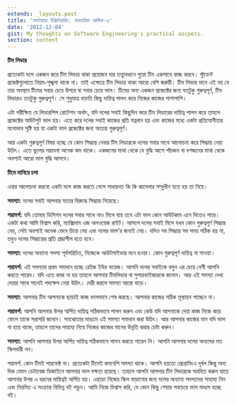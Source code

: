 ```yaml
---
extends: _layouts.post
title: 'সফটয়্যার ইঞ্জিনিয়ারিং: ব্যবহারিক আঙ্গিক-৬'
date: '2012-12-04'
gist: My thoughts on Software Engineering's practical ascpets.
section: content
---
```


**টিম লিডার**

প্রত্যেকটা দলে একজন করে টিম লিডার থাকা প্রয়োজন যার তত্ত্বাবধানে পুরো টিম একসাথে কাজ করবে। স্টুডেন্ট প্রজেক্টগুলোতে নিয়ম-শৃঙ্খলা থাকে না। তাই এক্ষেত্রে টিম লিডার থাকা আরো বেশি জরুরী। টিম লিডার মানে এই নয় যে তার অবস্থান টিমের সবার চেয়ে উপরে বা সবার চেয়ে ভাল। টিমের অন্য একজন প্রজেক্টের জন্য যতটুকু গুরুত্বপূর্ণ, টিম লিডারও ততটুকু গুরুত্বপূর্ণ। সে শুধুমাত্র বাড়তি কিছু দায়িত্ব পালন করে নিজের কাজের পাশাপাশি।

এটা পরীক্ষিত যে লিডারশিপ রোটেশন অর্থাৎ, যদি দলের সবাই কিছুদিন করে টিম লিডারের দায়িত্ব পালন করে তাহলে প্রজেক্টের আউটপুট ভাল হয়। এতে করে দলের সবাই কাজের প্রতি যত্নবান হয় এবং কাজের মধ্যে একটা প্রতিযোগীতার মনোভাব সৃষ্টি হয় যা একটা ভাল প্রজেক্টের জন্য অত্যন্ত গুরুত্বপূর্ণ।

আর একটা গুরুত্বপূর্ণ বিষয় হচ্ছে যে কোন সিদ্ধান্ত নেবার টিম লিডারকে দলের সবার সাথে আলোচনা করে সিদ্ধান্ত নেয়া উচিৎ। এতে ভুলের সম্ভাবনা অনেক কম থাকে। একজনের মাথা থেকে যে বুদ্ধি আসে পাঁচজন বা দশজনের মাথা থেকে অবশ্যই আরো ভাল বুদ্ধি আসবে।

**টিমে মানিয়ে চলা**

এবার আলোচনা করবো একটা দলে কাজ করতে গেলে সাধারনত কি কি ঝামেলার সম্মুখীন হতে হয় তা নিয়ে।

**সমস্যা:** দলের সবাই আপনার মতের বিরুদ্ধে সিদ্ধান্ত নিয়েছে।

**পরামর্শ:** যদি তোমার ডিসিশন দলের সবার সাথে নাও মিলে যায় তবে এটা ভাল কোন আউটকাম এনে দিতেও পারে। একটা কথা আমি বিশ্বাস করি, ম্যাক্সিমাম এজ অলওয়েজ রাইট। আসলে দলের সবাই মিলে যখন কোন গুরুত্বপূর্ণ সিদ্ধান্ত নেয়, সেটা অবশ্যই অনেক ভেবে চিন্তে নেয় এবং দলের ভাল'র জন্যই নেয়। যদিও সব সিদ্ধান্ত সব সময় সঠিক হয় না, তবুও দলের সিদ্ধান্তের প্রতি শ্রদ্ধাশীল হতে হবে।

**সমস্যা:** দলের অন্যান্য সদস্য পূর্বপরিচিত, নিজেকে আউটসাইডার মনে হওয়া। কোন গুরুত্বপূর্ণ দায়িত্ব না পাওয়া।

**পরামর্শ:** এই সমস্যার প্রথম সমাধান হচ্ছে রেইজ ইউর ভয়েজ। আপনি দলের সবাইকে বলুন এর চেয়ে বেশী আপনি করতে পারেন। যদি এতে কাজ না হয় তাহলে আপনার টিমলিডার বা সুপারভাইজারকে জানান। আর এই সমস্যা দেখা দেয়ার সাথে সাথেই পদক্ষেপ নেয়া উচিৎ। দেরী করলে সমস্যা আরো বাড়ে।

**সমস্যা:** আপনার টিম আপনাকে ছাড়াই কাজ ভালভাবে শেষ করছে। আপনার কাজের সঠিক মূল্যায়ন পাচ্ছেন না।

**পরামর্শ:** আপনি আপনার উপর অর্পিত দায়িত্ব সঠিকভাবে পালন করুন এবং কেউ যদি আপনাকে দেয়া কাজ নিজে করে ফেলে তাকে সরাসরি জানান। সমঝোতার মাধ্যমে এই সমস্যা সমাধান করা উচিৎ। আর আপনার কাজের মান যদি ভাল না হয়ে থাকে, তাহলে তাদের সাহায্য নিয়ে নিজের কাজের মানের উন্নতি করার চেষ্টা করুন।

**সমস্যা:** আপনি আপনার উপর অর্পিত দায়িত্ব সঠিকভাবে পালন করতে পারেন নি। আপনি আপনার দলের অন্যদের মত স্কিলধারী নন।

পরামর্শ: কোন টিমই পারফেক্ট না। প্রত্যেকটা টিমেই কমবেশি সমস্যা থাকে। আপনি হয়তো প্রোগ্রামিংএ দূর্বল কিন্তু অন্য দিক যেমন ডেটাবেজ ডিজাইনে আপনার ভাল দক্ষতা রয়েছে। তাহলে আপনি আপনার টিম লিডারকে অবহিত করুন যাতে আপনার উপর এ ধরনের দায়িত্বই অর্পিত হয়। এছাড়া নিজের স্কিল বাড়ানোর জন্য দলের অন্যান্য সদস্যদের সাহায্য নিন এবং নিয়মিত এ সংক্রান্ত বিভিন্ন বই পড়ুন। আমি নিজে বিশ্বাস করি, যে কোন কিছু শেয়ার সবচেয়ে ভাল মাধ্যম হচ্ছে বই।
